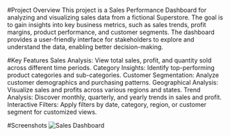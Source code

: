 #Project Overview
This project is a Sales Performance Dashboard for analyzing and visualizing sales data from a fictional Superstore. The goal is to gain insights into key business metrics, such as sales trends, profit margins, product performance, and customer segments. The dashboard provides a user-friendly interface for stakeholders to explore and understand the data, enabling better decision-making.

#Key Features
Sales Analysis: View total sales, profit, and quantity sold across different time periods.
Category Insights: Identify top-performing product categories and sub-categories.
Customer Segmentation: Analyze customer demographics and purchasing patterns.
Geographical Analysis: Visualize sales and profits across various regions and states.
Trend Analysis: Discover monthly, quarterly, and yearly trends in sales and profit.
Interactive Filters: Apply filters by date, category, region, or customer segment for customized views.

#Screenshots
![Sales Dashboard](https://github.com/user-attachments/assets/f7788317-2c3f-45f7-94df-912b090fde04)
